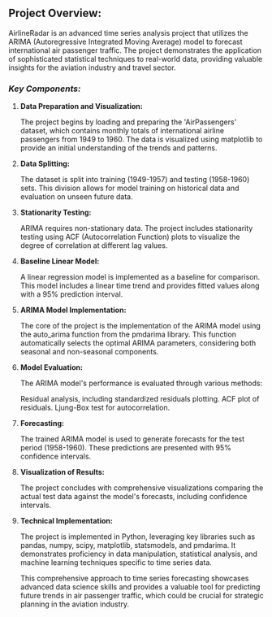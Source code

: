 ## **Project Overview:**
<p> AirlineRadar is an advanced time series analysis project that utilizes the ARIMA (Autoregressive Integrated Moving Average) model to forecast international air passenger traffic. The project demonstrates the application of sophisticated statistical techniques to real-world data, providing valuable insights for the aviation industry and travel sector. </p>

### *Key Components:*
<ol>
<li> <strong>Data Preparation and Visualization:</strong>

The project begins by loading and preparing the 'AirPassengers' dataset, which contains monthly totals of international airline passengers from 1949 to 1960. The data is visualized using matplotlib to provide an initial understanding of the trends and patterns. </li>


<li> <strong>Data Splitting:</strong>

The dataset is split into training (1949-1957) and testing (1958-1960) sets. This division allows for model training on historical data and evaluation on unseen future data. </li>


<li> <strong>Stationarity Testing:</strong>

ARIMA requires non-stationary data. The project includes stationarity testing using ACF (Autocorrelation Function) plots to visualize the degree of correlation at different lag values. </li>


<li> <strong>Baseline Linear Model:</strong>

A linear regression model is implemented as a baseline for comparison. This model includes a linear time trend and provides fitted values along with a 95% prediction interval. </li>


<li> <strong>ARIMA Model Implementation:</strong>

The core of the project is the implementation of the ARIMA model using the auto_arima function from the pmdarima library. This function automatically selects the optimal ARIMA parameters, considering both seasonal and non-seasonal components. </li>


<li> <strong>Model Evaluation:</strong>

The ARIMA model's performance is evaluated through various methods:
<p>Residual analysis, including standardized residuals plotting.
ACF plot of residuals.
Ljung-Box test for autocorrelation.</p></li>


<li> <strong>Forecasting:</strong>

The trained ARIMA model is used to generate forecasts for the test period (1958-1960). These predictions are presented with 95% confidence intervals.</li>


<li> <strong>Visualization of Results:</strong>

The project concludes with comprehensive visualizations comparing the actual test data against the model's forecasts, including confidence intervals. </li>


<li> <strong>Technical Implementation:</strong>

The project is implemented in Python, leveraging key libraries such as pandas, numpy, scipy, matplotlib, statsmodels, and pmdarima. It demonstrates proficiency in data manipulation, statistical analysis, and machine learning techniques specific to time series data. </li>


This comprehensive approach to time series forecasting showcases advanced data science skills and provides a valuable tool for predicting future trends in air passenger traffic, which could be crucial for strategic planning in the aviation industry.

